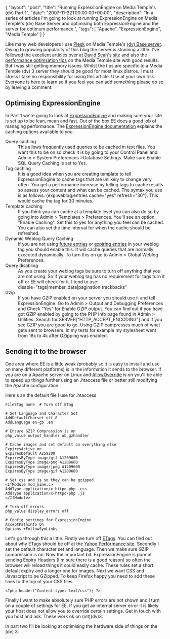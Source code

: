 {
  "layout": "post",
  "title": "Running ExpressionEngine on Media Temple's (dv) Part 1",
  "date": "2007-11-22T00:00:00+00:00",
  "description": "In a series of articles I'm going to look at running ExpressionEngine on Media Temple's (dv) Base Server and optimising both ExpressionEngine and the server for optimum performance.",
  "tags": [
    "Apache",
    "ExpressionEngine",
    "Media Temple"
  ]
}

Like many web developers I use [Plesk][1] on Media Temple's [(dv) Base server][2]. Owing to growing popularity of this blog the server is straining a little. I've followed the excellent articles over at [David Seah's site][3] and also the [performance optimsation tips][4] on the Media Temple site with good results. But I was still getting memory issues. Whilst the tips are specific to a Media Temple (dv) 3 server they should be good for most linux distros. I must stress I take no responsibility for using this article. Use at your own risk. Everyone is here to learn so if you feel you can add something please do so by leaving a comment. 

## Optimising ExpressionEngine

In Part 1 we're going to look at [ExpressionEngine][5] and making sure your site is set up to be lean, mean and fast. Out of the box EE does a good job of managing performance. The [ExpressionEngine documentation][6] explains the caching options available to you. 

<dl>
<dt>Query caching</dt>

<dd>This allows frequently used queries to be cached in text files. You want this to be on so check it is by going to your Control Panel and Admin > System Preferences >Database Settings. Make sure Enable SQL Query Caching is set to Yes.</dd>

<dt>Tag caching</dt>

<dd>It is a good idea when you are creating template to tell ExpressionEngine to cache tags that are unlikely to change very often. You get a performance increase by telling tags to cache results so assess your content and what can be cached. The syntax you use is as follows: {exp:weblog:entries cache="yes" refresh="30"}. This would cache the tag for 30 minutes.</dd>

<dt>Template caching</dt>

<dd>If you think you can cache at a template level you can also do so by going into Admin > Templates > Preferences. You'll see an option "Enable Caching". Set this to yes for anything you feel can be cached. You can also set the time interval for when the cache should be refreshed.</dd>

<dt>Dynamic Weblog Query Caching</dt>

<dd>If you are not using <a href="http://expressionengine.com/docs/modules/weblog/parameters.html#par_show_future_entries">future entries</a> or <a href=" http://expressionengine.com/docs/modules/weblog/parameters.html#par_show_expired">expiring entries</a> in your weblog tag you should enable this. It will cache queries that are normally executed dynamically. To turn this on go to Admin > Global Weblog Preferences.</dd>

<dt>Query disabling</dt>

<dd>As you create your weblog tags be sure to turn off anything that you are not using. So if your weblog tag has no requirement for tags turn it off or EE will check for it. I tend to use: disable="tags|member_data|pagination|trackbacks"</dd> 

<dt>Gzip</dt>

<dd>If you have GZIP enabled on your server you should use it and tell ExpressionEngine. Go to Admin > Output and Debugging Preferences and Check "Yes" for Enable GZIP output. You can find out if you have got GZIP enabled by going to the PHP Info page found in Admin > Utilities. Search for SERVER["HTTP_ACCEPT_ENCODING"] and if you see GZIP you are good to go. Using GZIP compresses much of what gets sent to browsers. In my tests for example my stylesheet went from 18k to 4k after GZipping was enabled.</dd> 
</dl>

## Sending it to the browser

One area where EE is a little weak (probably so it is easy to install and use on many different platforms) is in the information it sends to the browser. If you are on a Apache server on Linux and [AllowOverride][7] is on you'll be able to speed up things further using an .htaccess file or better still modifying the Apache configuration.

Here's an the default file I use for .htaccess 

    FileETag none  # Turn off ETag 

    # Set Language and Character Set
    AddDefaultCharset utf-8
    AddLanguage en-gb .en

    # Ensure GZIP Compression is on
    php_value output_handler ob_gzhandler

    # Cache images and set default on everything else
    ExpiresActive on 
    ExpiresDefault A259200
    ExpiresByType image/gif A1209600 
    ExpiresByType image/png A1209600 
    ExpiresByType image/jpeg A1209600 
    ExpiresByType image/gif A1209600

    # Set css and js so they can be gzipped
    <IfModule mod_mime.c>
    AddType application/x-httpd-php .css
    AddType application/x-httpd-php .js
    </IfModule>

    # Turn off errors
    php_value display_errors off

    # Config settings for ExpressionEngine
    AcceptPathInfo On
    Options +FollowSymLinks

Let's go through this a little. Firstly we turn off [ETags][8]. You can find out about why ETags should be off at the [Yahoo Performance site][9]. Secondly I set the default character set and language. Then we make sure GZIP compression is on. Now the important bit. ExpressionEngine is poor at sending Expiry Headers (I'm sure there is a good reason) so often the browser will reload things it could easily cache. These rules set a short default expiry and a longer one for images. Next we want CSS and Javascript to be GZipped. To keep Firefox happy you need to add these lines to the top of your CSS files. 

    <?php header("Content-type: text/css"); ?>

Finally I want to make absolutely sure PHP errors are not shown and I turn on a couple of settings for EE. If you get an internal server error it is likely your host does not allow you to override certain settings. Get in touch with you host and ask. These work ok on (mt)(dv)3.

In part two I'll be looking at optimising the hardware side of things on the (dv) 3.

 [1]: http://www.swsoft.com/plesk/
 [2]: http://www.mediatemple.net/webhosting/dv/
 [3]: http://davidseah.com/
 [4]: http://kb.mediatemple.net/article.php?id=771
 [5]: http://expressionengine.com/
 [6]: http://expressionengine.com/docs/general/caching.html
 [7]: http://httpd.apache.org/docs/2.2/mod/core.html#allowoverride
 [8]: http://en.wikipedia.org/wiki/HTTP_ETag
 [9]: http://developer.yahoo.com/performance/rules.html#etags
